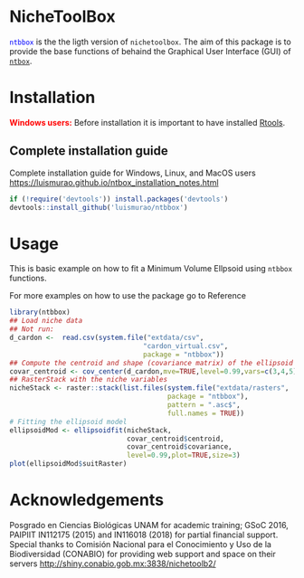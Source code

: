 # NicheToolBox

<span style="color:blue">`ntbbox`</span> is the the ligth version of `nichetoolbox`. The aim of this package is to provide the base functions of behaind the Graphical User Interface (GUI) of <span style="color:red">[`ntbox`](https://github.com/luismurao/ntbox)</span>.

# Installation

<span style="color:red">**Windows users:**</span> Before installation it is important to have installed [Rtools](https://cran.r-project.org/bin/windows/Rtools/).


## Complete installation guide

Complete installation guide for Windows, Linux, and MacOS users https://luismurao.github.io/ntbox_installation_notes.html

```r
if (!require('devtools')) install.packages('devtools')
devtools::install_github('luismurao/ntbbox')
```

# Usage

This is basic example on how to fit a Minimum Volume Ellpsoid using `ntbbox`
functions.

For more examples on how to use the package go to Reference

```r
library(ntbbox)
## Load niche data
## Not run: 
d_cardon <-  read.csv(system.file("extdata/csv",
                                 "cardon_virtual.csv",
                                 package = "ntbbox"))
## Compute the centroid and shape (covariance matrix) of the ellipsoid model.
covar_centroid <- cov_center(d_cardon,mve=TRUE,level=0.99,vars=c(3,4,5))
## RasterStack with the niche variables
nicheStack <- raster::stack(list.files(system.file("extdata/rasters",
                                       package = "ntbbox"),
                                       pattern = ".asc$",
                                       full.names = TRUE))
# Fitting the ellipsoid model
ellipsoidMod <- ellipsoidfit(nicheStack,
                             covar_centroid$centroid,
                             covar_centroid$covariance,
                             level=0.99,plot=TRUE,size=3)
plot(ellipsoidMod$suitRaster)
```
# Acknowledgements

Posgrado en Ciencias Biológicas UNAM for academic training; GSoC 2016, PAIPIIT IN112175 (2015) and IN116018 (2018) for partial financial support. Special thanks to Comisión Nacional para el Conocimiento y Uso de la Biodiversidad (CONABIO) for providing web support and space on their servers http://shiny.conabio.gob.mx:3838/nichetoolb2/
